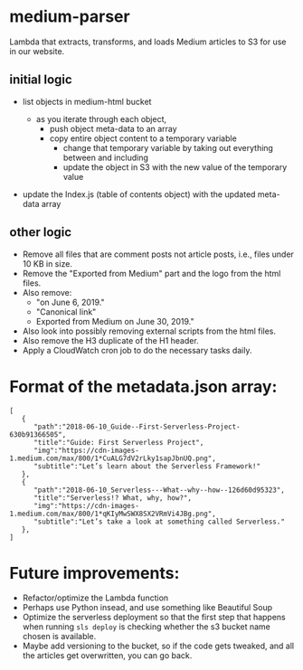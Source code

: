 # medium-parser
Lambda that extracts, transforms, and loads Medium articles to S3 for use in our website.

## initial logic
- list objects in medium-html bucket
  - as you iterate through each object,
    - push object meta-data to an array
    - copy entire object content to a temporary variable
      - change that temporary variable by taking out everything between and including <style></style>
      - update the object in S3 with the new value of the temporary value
      
- update the Index.js (table of contents object) with the updated meta-data array

## other logic
- Remove all files that are comment posts not article posts, i.e., files under 10 KB in size.
- Remove the "Exported from Medium" part and the logo from the html files.
- Also remove:
  - "on June 6, 2019."
  - "Canonical link"
  - Exported from Medium on June 30, 2019."
- Also look into possibly removing external scripts from the html files.
- Also remove the H3 duplicate of the H1 header.
- Apply a CloudWatch cron job to do the necessary tasks daily.

# Format of the metadata.json array:
```
[  
   {  
      "path":"2018-06-10_Guide--First-Serverless-Project-630b91366505",
      "title":"Guide: First Serverless Project",
      "img":"https://cdn-images-1.medium.com/max/800/1*CuALG7dV2rLky1sapJbnUQ.png",
      "subtitle":"Let’s learn about the Serverless Framework!"
   },
   {  
      "path":"2018-06-10_Serverless---What--why--how--126d60d95323",
      "title":"Serverless!? What, why, how?",
      "img":"https://cdn-images-1.medium.com/max/800/1*qKIyMwSWX8SX2VRmVi4JBg.png",
      "subtitle":"Let’s take a look at something called Serverless."
   },
]
```

# Future improvements:
- Refactor/optimize the Lambda function
- Perhaps use Python insead, and use something like Beautiful Soup
- Optimize the serverless deployment so that the first step that happens when running `sls deploy` is checking whether the s3 bucket name chosen is available.
- Maybe add versioning to the bucket, so if the code gets tweaked, and all the articles get overwritten, you can go back.